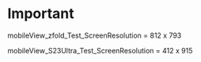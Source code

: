 # Important


mobileView_zfold_Test_ScreenResolution = 812 x 793

mobileView_S23Ultra_Test_ScreenResolution = 412 x 915


